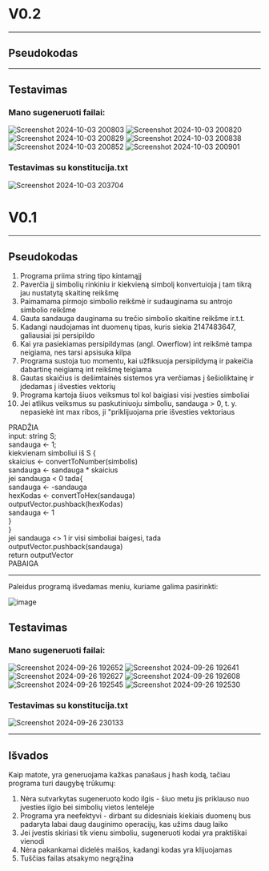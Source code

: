<h1><b>V0.2</b></h1>

***
<h2>Pseudokodas</h2>

***

<h2><b>Testavimas</b></h2>

<h3>Mano sugeneruoti failai: </h3>

![Screenshot 2024-10-03 200803](https://github.com/user-attachments/assets/a289f5c7-4f34-4733-a9d3-36b5db4fa305)
![Screenshot 2024-10-03 200820](https://github.com/user-attachments/assets/b6a0a22a-011d-4d96-a112-c8b068c6933d)
![Screenshot 2024-10-03 200829](https://github.com/user-attachments/assets/13767260-07f1-4dc0-9da1-aa8450dbe2a4)
![Screenshot 2024-10-03 200838](https://github.com/user-attachments/assets/b0454554-2fe4-4d29-8b8e-1a5d76114057)
![Screenshot 2024-10-03 200852](https://github.com/user-attachments/assets/8e08f11c-580e-42f6-842f-5b859c257160)
![Screenshot 2024-10-03 200901](https://github.com/user-attachments/assets/e3a4b6d8-f817-43df-bc6f-ae988d65f3de)

<h3> Testavimas su konstitucija.txt </h3>

![Screenshot 2024-10-03 203704](https://github.com/user-attachments/assets/51eef497-4854-46f8-8484-14b56db34feb)








<h1><b>V0.1</b></h1>

***
<h2>Pseudokodas</h2>

1. Programa priima string tipo kintamąjį
2. Paverčia jį simbolių rinkiniu ir kiekvieną simbolį konvertuioja į tam tikrą jau nustatytą skaitinę reikšmę
3. Paimamama pirmojo simbolio reikšmė ir sudauginama su antrojo simbolio reikšme
4. Gauta sandauga dauginama su trečio simbolio skaitine reikšme ir.t.t.
5. Kadangi naudojamas int duomenų tipas, kuris siekia 2147483647, galiausiai jsi persipildo
6. Kai yra pasiekiamas persipildymas (angl. Owerflow) int reikšmė tampa neigiama, nes tarsi apsisuka kilpa
7. Programa sustoja tuo momentu, kai užfiksuoja persipildymą ir pakeičia dabartinę neigiamą int reikšmę teigiama
8. Gautas skaičius is dešimtainės sistemos yra verčiamas į šešioliktainę ir įdedamas į išvesties vektorių
9. Programa kartoja šiuos veiksmus tol kol baigiasi visi įvesties simboliai
10. Jei atlikus veiksmus su paskutiniuoju simboliu, sandauga > 0, t. y. nepasiekė int max ribos, ji "priklijuojama prie išvesties vektoriaus

PRADŽIA  
input: string S;  
sandauga <- 1;  
kiekvienam simboliui iš S {  
    skaicius <- convertToNumber(simbolis)  
    sandauga <- sandauga * skaicius  
    jei sandauga < 0 tada{  
      sandauga <- -sandauga  
      hexKodas <- convertToHex(sandauga)  
      outputVector.pushback(hexKodas)  
      sandauga <- 1  
      }  
}  
jei sandauga <> 1 ir visi simboliai baigesi, tada  
outputVector.pushback(sandauga)  
return outputVector  
PABAIGA  

***
Paleidus programą išvedamas meniu, kuriame galima pasirinkti:

![image](https://github.com/user-attachments/assets/4f6a76f9-3e67-4067-b9a2-f058b800df52)

<h2><b>Testavimas</b></h2>

<h3>Mano sugeneruoti failai: </h3>

![Screenshot 2024-09-26 192652](https://github.com/user-attachments/assets/53b5bf97-e474-488a-a153-e3c72ef5b078)
![Screenshot 2024-09-26 192641](https://github.com/user-attachments/assets/c6c98240-c81a-47d6-b5a4-286e21a63157)
![Screenshot 2024-09-26 192627](https://github.com/user-attachments/assets/1f4bbe27-ada1-47ef-af01-bf4f8532cd5f)
![Screenshot 2024-09-26 192608](https://github.com/user-attachments/assets/09760859-67aa-4cff-b100-20519a095ea9)
![Screenshot 2024-09-26 192545](https://github.com/user-attachments/assets/b9f1020f-50b3-4a93-a2fa-3bcd75e01e31)
![Screenshot 2024-09-26 192530](https://github.com/user-attachments/assets/47c5360a-88be-4c4d-981d-0339cf423da4)


<h3> Testavimas su konstitucija.txt </h3>

![Screenshot 2024-09-26 230133](https://github.com/user-attachments/assets/40e8857c-fc04-40e9-a939-f3670d639e80)

***
<h2>Išvados</h2>
Kaip matote, yra generuojama kažkas panašaus į hash kodą, tačiau programa turi daugybę trūkumų:

1. Nėra sutvarkytas sugeneruoto kodo ilgis - šiuo metu jis priklauso nuo įvesties ilgio bei simbolių vietos lentelėje
2. Programa yra neefektyvi - dirbant su didesniais kiekiais duomenų bus padaryta labai daug dauginimo operacijų, kas užims daug laiko
3. Jei įvestis skiriasi tik vienu simboliu, sugeneruoti kodai yra praktiškai vienodi
4. Nėra pakankamai didelės maišos, kadangi kodas yra klijuojamas
5. Tuščias failas atsakymo negrąžina
